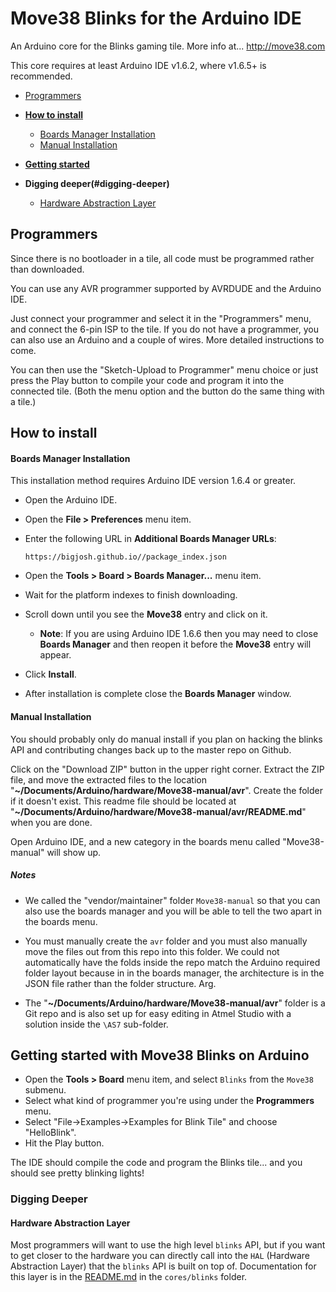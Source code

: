 # Move38 Blinks for the Arduino IDE
An Arduino core for the Blinks gaming tile. More info at...
http://move38.com


This core requires at least Arduino IDE v1.6.2, where v1.6.5+ is recommended. <br/>
* [Programmers](#programmers)
* **[How to install](#how-to-install)**
	- [Boards Manager Installation](#boards-manager-installation)
	- [Manual Installation](#manual-installation)
* **[Getting started](#getting-started)**

* **Digging deeper(#digging-deeper)**
	- [Hardware Abstraction Layer](#Hardware-Abstraction-Layer)

## Programmers

Since there is no bootloader in a tile, all code must be programmed rather than downloaded.

You can use any AVR programmer supported by AVRDUDE and the Arduino IDE.

Just connect your programmer and select it in the "Programmers" menu, and connect the 6-pin ISP to the tile. If you do not have a programmer, you can also use an Arduino and a couple of wires. More detailed instructions to come. 

You can then use the "Sketch-Upload to Programmer" menu choice or just press the Play button to compile your code and program it into the connected tile. (Both the menu option and the button do the same thing with a tile.)

## How to install
#### Boards Manager Installation
This installation method requires Arduino IDE version 1.6.4 or greater.
* Open the Arduino IDE.
* Open the **File > Preferences** menu item.
* Enter the following URL in **Additional Boards Manager URLs**:

    ```
    https://bigjosh.github.io//package_index.json
    ``` 

* Open the **Tools > Board > Boards Manager...** menu item.
* Wait for the platform indexes to finish downloading.
* Scroll down until you see the **Move38** entry and click on it.
  * **Note**: If you are using Arduino IDE 1.6.6 then you may need to close **Boards Manager** and then reopen it before the **Move38** entry will appear.
* Click **Install**.
* After installation is complete close the **Boards Manager** window.


#### Manual Installation
You should probably only  do manual install if you plan on hacking the blinks API and contributing changes back up to the master repo on Github. 

Click on the "Download ZIP" button in the upper right corner. Extract the ZIP file, and move the extracted files to the location "**~/Documents/Arduino/hardware/Move38-manual/avr**". Create the folder if it doesn't exist. This readme file should be located at "**~/Documents/Arduino/hardware/Move38-manual/avr/README.md**" when you are done.

Open Arduino IDE, and a new category in the boards menu called "Move38-manual" will show up.

##### Notes 

* We called the "vendor/maintainer" folder `Move38-manual` so that you can also use the boards manager and you will be able to tell the two apart in the boards menu.

* You must manually create the `avr` folder and you must also manually move the files out from this repo into this folder. We could not automatically have the folds inside the repo match the Arduino required folder layout because in in the boards manager, the architecture is in the JSON file rather than the folder structure. Arg. 

* The "**~/Documents/Arduino/hardware/Move38-manual/avr**" folder is a Git repo and is also set up for easy editing in Atmel Studio with a solution inside the `\AS7` sub-folder. 

## Getting started with Move38 Blinks on Arduino

* Open the **Tools > Board** menu item, and select `Blinks` from the `Move38` submenu.
* Select what kind of programmer you're using under the **Programmers** menu.
* Select "File->Examples->Examples for Blink Tile" and choose "HelloBlink".
* Hit the Play button.

The IDE should compile the code and program the Blinks tile... and you should see pretty blinking lights!

### Digging Deeper

#### Hardware Abstraction Layer

Most programmers will want to use the high level `blinks` API, but if you want to get closer to the hardware you can directly call into the `HAL` (Hardware Abstraction Layer) that the `blinks` API is built on top of. Documentation for this layer is in the [README.md](cores/blinks/README.md) in the `cores/blinks` folder.